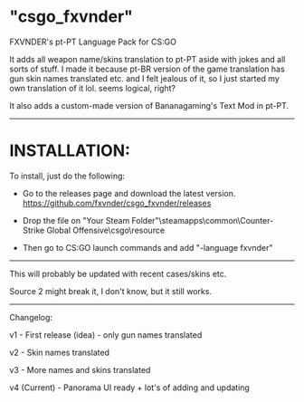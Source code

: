 # "csgo_fxvnder"

FXVNDER's pt-PT Language Pack for CS:GO

It adds all weapon name/skins translation to pt-PT aside with jokes and all sorts of stuff.
I made it because pt-BR version of the game translation has gun skin names translated etc. and I felt jealous of it, so I just started my own translation of it lol. seems logical, right?

It also adds a custom-made version of Bananagaming's Text Mod in pt-PT.

---
# INSTALLATION:

To install, just do the following:
- Go to the releases page and download the latest version. 
https://github.com/fxvnder/csgo_fxvnder/releases

- Drop the file on "Your Steam Folder"\steamapps\common\Counter-Strike Global Offensive\csgo\resource

- Then go to CS:GO launch commands and add "-language fxvnder"

---

This will probably be updated with recent cases/skins etc.

Source 2 might break it, I don't know, but it still works.

-----

Changelog:

v1 - First release (idea) - only gun names translated

v2 - Skin names translated

v3 - More names and skins translated

v4 (Current) - Panorama UI ready + lot's of adding and updating
